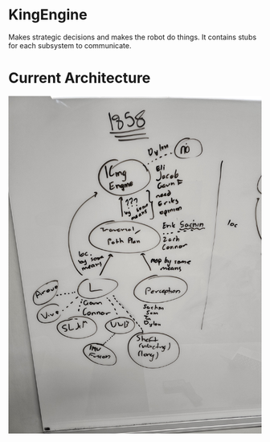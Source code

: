 # KingEngine
Makes strategic decisions and makes the robot do things.
It contains stubs for each subsystem to communicate.

# Current Architecture
![Controls Architecture Diagram](https://raw.githubusercontent.com/Cardinal-Space-Mining/KingEngine/main/assets/Architecture.jpg?token=GHSAT0AAAAAACNBZIEKD6DQ7ZR663PVURD6ZNVHBKA)
